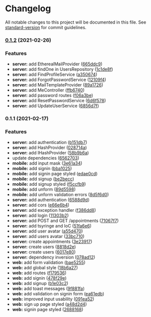 # Changelog

All notable changes to this project will be documented in this file. See [standard-version](https://github.com/conventional-changelog/standard-version) for commit guidelines.

### [0.1.2](https://github.com/harlancleiton/go-barber/compare/v0.1.1...v0.1.2) (2021-02-26)


### Features

* **server:** add EtherealMailProvider ([665ddc9](https://github.com/harlancleiton/go-barber/commit/665ddc9f1037c744fbadeb1aa7dee46cbdf2e41e))
* **server:** add findOne in UsersRepository ([1c1de8f](https://github.com/harlancleiton/go-barber/commit/1c1de8fefbdb00491498fca4ba0ee41d0e48839e))
* **server:** add FindProfileService ([a350674](https://github.com/harlancleiton/go-barber/commit/a35067420fb62574984eb654d342650a90e78534))
* **server:** add ForgotPasswordService ([12109f4](https://github.com/harlancleiton/go-barber/commit/12109f4eedf0ae2ecdab2060365c9d85b1d11b3e))
* **server:** add MailTemplateProvider ([89a1726](https://github.com/harlancleiton/go-barber/commit/89a17266b2eb8a889fc3cf27a2580f3bd1274061))
* **server:** add MeController ([ffb6740](https://github.com/harlancleiton/go-barber/commit/ffb6740688864880ad0c67d729d0eea49c8d9ad3))
* **server:** add password routes ([f06a3be](https://github.com/harlancleiton/go-barber/commit/f06a3bec2a0e65e52b6154ead3a397df7df1d2e9))
* **server:** add ResetPasswordService ([6d6f578](https://github.com/harlancleiton/go-barber/commit/6d6f578683c74461d8db0560e8dfdadd96fb6f4b))
* **server:** add UpdateUserService ([6856d7f](https://github.com/harlancleiton/go-barber/commit/6856d7fab3234704fd35ee21feec85b88d8fee3c))

### 0.1.1 (2021-02-17)


### Features

* **server:** add authentication ([b151db7](https://github.com/harlancleiton/go-barber/commit/b151db78d3b1ccffa085974dc630af956f709f5e))
* **server:** add HashProvider ([028714a](https://github.com/harlancleiton/go-barber/commit/028714a3af7359a3b7a6909d4b2c4cab2f85bb50))
* **server:** add IHashProvider ([58b9b6a](https://github.com/harlancleiton/go-barber/commit/58b9b6af82edea77a8bfec7fc8d2aff5118544fa))
* update dependencies ([6562703](https://github.com/harlancleiton/go-barber/commit/656270353c66fd7b5a19accb851371baeec892ee))
* **mobile:** add input mask ([3e61a34](https://github.com/harlancleiton/go-barber/commit/3e61a34120e0383717c021448197b1d71387ce05))
* **mobile:** add signin ([bba1025](https://github.com/harlancleiton/go-barber/commit/bba1025399605056b0f7e22a3762866b8de59724))
* **mobile:** add signin page styled ([edae0cd](https://github.com/harlancleiton/go-barber/commit/edae0cdd6b72ce1cc029f704d3addf1c2bd53349))
* **mobile:** add signup ([be2becc](https://github.com/harlancleiton/go-barber/commit/be2becca7e5725839ff8b633d25f849458e3f81f))
* **mobile:** add signup styled ([f5ccfb9](https://github.com/harlancleiton/go-barber/commit/f5ccfb9ecd55f1d2f67032bf1658351e3b2a9cb8))
* **mobile:** add unform ([89d5598](https://github.com/harlancleiton/go-barber/commit/89d5598b7c054a0cca87e1bb929119ecc93cd365))
* **mobile:** add unform validation errors ([8d5f6d0](https://github.com/harlancleiton/go-barber/commit/8d5f6d0102424c265c2a465e6e5fe9d0456c49d9))
* **server:** add authentication ([6588d9d](https://github.com/harlancleiton/go-barber/commit/6588d9d2ccca6a880236c4bf196d6ffd77d09240))
* **server:** add cors ([e66e6b4](https://github.com/harlancleiton/go-barber/commit/e66e6b4b450f5d096bed2132a5f8127dc5c10ad7))
* **server:** add exception handler ([f386dd8](https://github.com/harlancleiton/go-barber/commit/f386dd804f41b4019fa9d680ccd20b3533ae155c))
* **server:** add login ([11303b2](https://github.com/harlancleiton/go-barber/commit/11303b28ef858f53be1e24084ef0016056504ebb))
* **server:** add POST and GET /appointments ([71067f7](https://github.com/harlancleiton/go-barber/commit/71067f75261390993702edd3ad18d8cbf45b9a12))
* **server:** add tsyringe and IoC ([51fa6e6](https://github.com/harlancleiton/go-barber/commit/51fa6e6772511cfb2fa387cf8fd67f36b0ebaf82))
* **server:** add user avatar ([a55d470](https://github.com/harlancleiton/go-barber/commit/a55d470e2d6a3e204245930b9d508f6fe7892a6e))
* **server:** add users avatar ([33bc710](https://github.com/harlancleiton/go-barber/commit/33bc71038aaab1057480518854daf1c962cd5718))
* **server:** create appointments ([3e23917](https://github.com/harlancleiton/go-barber/commit/3e23917775a3281964b7c8192ef2c2764efc104e))
* **server:** create users ([8818d2e](https://github.com/harlancleiton/go-barber/commit/8818d2e399043673bceb6e00d5cb1a9209771189))
* **server:** create users ([6017e80](https://github.com/harlancleiton/go-barber/commit/6017e8052be6b98cde6c9490993703f6375cbd3a))
* **server:** dependency inversion ([078ad12](https://github.com/harlancleiton/go-barber/commit/078ad12c2f642e275fabe6b8b431057e0a6436fc))
* **web:** add form validation ([bae5255](https://github.com/harlancleiton/go-barber/commit/bae52550e9ea0ab40bbcfb63433ca7c1ca2f4d0e))
* **web:** add global style ([18b6a27](https://github.com/harlancleiton/go-barber/commit/18b6a272841849be6ffce0dd627cc9756ea092d9))
* **web:** add routes ([f179536](https://github.com/harlancleiton/go-barber/commit/f179536f7075e25a344e9c01e8f502e57f76a0d5))
* **web:** add signin ([478f29e](https://github.com/harlancleiton/go-barber/commit/478f29e5bd6b88d9ea7f0f575cd6225263ba3642))
* **web:** add signup ([b1e03c2](https://github.com/harlancleiton/go-barber/commit/b1e03c270fad24dbf6a0495e009fe8a916ad3e2b))
* **web:** add toast messages ([9f881fa](https://github.com/harlancleiton/go-barber/commit/9f881fa4071cde3b115cfe1343a35ae245dcffb4))
* **web:** add validation on signin form ([ea61edb](https://github.com/harlancleiton/go-barber/commit/ea61edbbae918f015376e0a3f316ccdeff6a8ecf))
* **web:** improved input usability ([091ea52](https://github.com/harlancleiton/go-barber/commit/091ea523c05f2bcdbfddde4d27e5e73bc70a5e0c))
* **web:** sign up page styled ([a48d2d4](https://github.com/harlancleiton/go-barber/commit/a48d2d4066fe09a5878759a5050e59c26be8ac61))
* **web:** signin page styled ([2688168](https://github.com/harlancleiton/go-barber/commit/26881688f31d5cee32eedacab3d8024ea53d3212))
